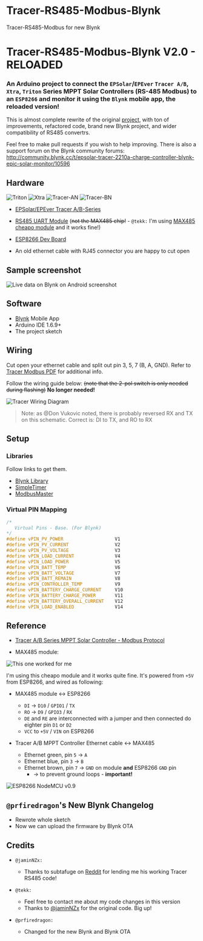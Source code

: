 # Tracer-RS485-Modbus-Blynk
Tracer-RS485-Modbus for new Blynk


# Tracer-RS485-Modbus-Blynk V2.0 - RELOADED

### An Arduino project to connect the `EPSolar`/`EPEver` `Tracer A/B`, `Xtra`, `Triton` Series MPPT Solar Controllers (RS-485 Modbus) to an `ESP8266` and monitor it using the `Blynk` mobile app, the reloaded version!

This is almost complete rewrite of the original [project](https://github.com/jaminNZx/Tracer-RS485-Modbus-Blynk), with ton of improvements, refactored code, brand new Blynk project, and wider compatibility of RS485 convertrs.

Feel free to make pull requests if you wish to help improving.
There is also a support forum on the Blynk community forums: http://community.blynk.cc/t/epsolar-tracer-2210a-charge-controller-blynk-epic-solar-monitor/10596


## Hardware

![Triton](doc/mppt-triton.png)
![Xtra](doc/mppt-xtra.png)
![Tracer-AN](doc/tracer-a.png)
![Tracer-BN](doc/tracer-b.png)

* [EPSolar/EPEver Tracer A/B-Series](https://www.aliexpress.com/wholesale?catId=0&initiative_id=SB_20170114172728&SearchText=tracer+mppt+rs485)

* [RS485 UART Module](https://www.aliexpress.com/wholesale?catId=0&initiative_id=SB_20170114172807&SearchText=uart+rs485) (~~not the MAX485 chip!~~ - `@tekk:` I'm using [MAX485 cheapo module](doc/max485_module.jpg) and it works fine!)

* [ESP8266 Dev Board](https://www.aliexpress.com/wholesale?catId=0&initiative_id=SB_20170114172938&SearchText=esp8266+mini)

* An old ethernet cable with RJ45 connector you are happy to cut open


## Sample screenshot

![Live data on Blynk on Android screenshot](doc/screenshot-blynk.png)


## Software

* [Blynk](http://www.blynk.cc/) Mobile App 
* Arduino IDE 1.6.9+
* The project sketch


## Wiring

Cut open your ethernet cable and split out pin 3, 5, 7 (B, A, GND). Refer to [Tracer Modbus PDF](doc/1733_modbus_protocol.pdf) for additional info.

Follow the wiring guide below: ~~(note that the 2-pol switch is only needed during flashing)~~ **No longer needed!**

![Tracer Wiring Diagram](doc/schematic.png)
> Note: as @Don Vukovic noted, there is probably reversed RX and TX on this schematic. Correct is: DI to TX, and RO to RX


## Setup

### Libraries

Follow links to get them.

* [Blynk Library](https://github.com/blynkkk/blynk-library)
* [SimpleTimer](https://github.com/schinken/SimpleTimer)
* [ModbusMaster](https://github.com/4-20ma/ModbusMaster)

### Virtual PIN Mapping

```cpp
/*
   Virtual Pins - Base. (For Blynk)
*/
#define vPIN_PV_POWER                   V1
#define vPIN_PV_CURRENT                 V2
#define vPIN_PV_VOLTAGE                 V3
#define vPIN_LOAD_CURRENT               V4
#define vPIN_LOAD_POWER                 V5
#define vPIN_BATT_TEMP                  V6
#define vPIN_BATT_VOLTAGE               V7
#define vPIN_BATT_REMAIN                V8
#define vPIN_CONTROLLER_TEMP            V9
#define vPIN_BATTERY_CHARGE_CURRENT     V10
#define vPIN_BATTERY_CHARGE_POWER       V11
#define vPIN_BATTERY_OVERALL_CURRENT    V12
#define vPIN_LOAD_ENABLED               V14
```


## Reference

* [Tracer A/B Series MPPT Solar Controller - Modbus Protocol](doc/1733_modbus_protocol.pdf)

* MAX485 module:

![This one worked for me](doc/max485_module.jpg)

I'm using this cheapo module and it works quite fine.
It's powered from `+5V` from ESP8266, and wired as following:

- MAX485 module <-> ESP8266
	- `DI` -> `D10` / `GPIO1` / `TX`
	- `RO` -> `D9` / `GPIO3` / `RX`
	- `DE` and `RE` are interconnected with a jumper and then connected do eighter pin `D1` or `D2`
	- `VCC` to `+5V` / `VIN` on ESP8266


- Tracer A/B MPPT Controller Ethernet cable <-> MAX485
	- Ethernet green, pin `5` -> `A`
	- Ethernet blue, pin `3` -> `B`
	- Ethernet brown, pin `7` -> `GND` on module **and** ESP8266 `GND` pin
		- -> to prevent ground loops - **important!**


![ESP8266 NodeMCU v0.9](doc/nodemcu_pins.png)




## `@prfiredragon`'s New Blynk Changelog
- Rewrote whole sketch
- Now we can upload the firmware by Blynk OTA


## Credits

- `@jaminNZx:`
	- Thanks to subtafuge on [Reddit](https://www.reddit.com/r/esp8266/comments/59dt00/using_esp8266_to_connect_rs485_modbus_protocol/) for lending me his working Tracer RS485 code! 

- `@tekk:`
	- Feel free to contact me about my code changes in this version
	- Thanks to [@jaminNZx](https://github.com/jaminNZx) for the original code. Big up!

- `@prfiredragon:`
   - Changed for the new Blynk and Blynk OTA 

